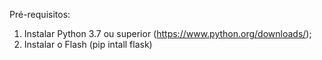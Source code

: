 Pré-requisitos:

1) Instalar Python 3.7 ou superior (https://www.python.org/downloads/);
2) Instalar o Flash (pip intall flask)